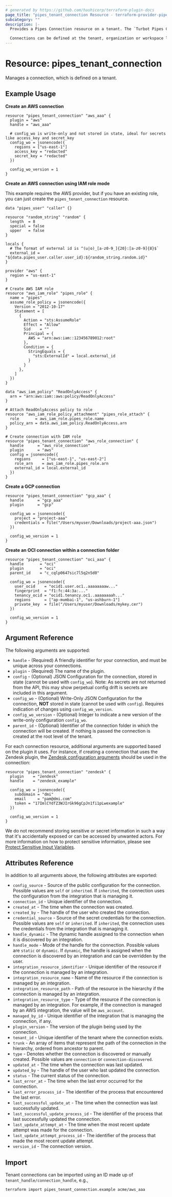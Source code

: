 ```yaml
---
# generated by https://github.com/hashicorp/terraform-plugin-docs
page_title: "pipes_tenant_connection Resource - terraform-provider-pipes"
subcategory: ""
description: |-
  Provides a Pipes Connection resource on a tenant. The `Turbot Pipes Connection` represents a set of tables for a single data source. Each connection is represented as a distinct Postgres schema. In order to query data, you'll need at least one connection.

  Connections can be defined at the tenant, organization or workspace level.
---
```


# Resource: pipes_tenant_connection

Manages a connection, which is defined on a tenant.

## Example Usage

**Create an AWS connection**

```hcl
resource "pipes_tenant_connection" "aws_aaa" {
  plugin = "aws"
  handle = "aws_aaa"
  
  # config_wo is write-only and not stored in state, ideal for secrets like access_key and secret_key
  config_wo = jsonencode({
    regions = ["us-east-1"]
    access_key = "redacted"
    secret_key = "redacted"
  })

  config_wo_version = 1
}
```

**Create an AWS connection using IAM role mode**

This example requires the AWS provider, but if you have an existing role, you
can just create the `pipes_tenant_connection` resource.

```hcl
data "pipes_user" "caller" {}

resource "random_string" "random" {
  length  = 8
  special = false
  upper   = false
}

locals {
  # The format of external id is ^(u|o)_[a-z0-9_]{20}:[a-z0-9]{8}$`
  external_id = "${data.pipes_user.caller.user_id}:${random_string.random.id}"
}

provider "aws" {
  region = "us-east-1"
}

# Create AWS IAM role
resource "aws_iam_role" "pipes_role" {
  name = "pipes"
  assume_role_policy = jsonencode({
    Version = "2012-10-17"
    Statement = [
      {
        Action = "sts:AssumeRole"
        Effect = "Allow"
        Sid    = ""
        Principal = {
          AWS = "arn:aws:iam::123456789012:root"
        },
        Condition = {
          StringEquals = {
            "sts:ExternalId" = local.external_id
          }
        }
      },
    ]
  })
}

data "aws_iam_policy" "ReadOnlyAccess" {
  arn = "arn:aws:iam::aws:policy/ReadOnlyAccess"
}

# Attach ReadOnlyAccess policy to role
resource "aws_iam_role_policy_attachment" "pipes_role_attach" {
  role       = aws_iam_role.pipes_role.name
  policy_arn = data.aws_iam_policy.ReadOnlyAccess.arn
}

# Create connection with IAM role
resource "pipes_tenant_connection" "aws_role_connection" {
  handle      = "aws_role_connection"
  plugin      = "aws"
  config = jsonencode({
    regions     = ["us-east-1", "us-east-2"]
    role_arn    = aws_iam_role.pipes_role.arn
    external_id = local.external_id
  })
}
```

**Create a GCP connection**

```hcl
resource "pipes_tenant_connection" "gcp_aaa" {
  handle      = "gcp_aaa"
  plugin      = "gcp"
  
  config_wo = jsonencode({
    project = "project-aaa"
    credentials = file("/Users/myuser/Downloads/project-aaa.json")
  })

  config_wo_version = 1
}
```

**Create an OCI connection within a connection folder**

```hcl
resource "pipes_tenant_connection" "oci_aaa" {
  handle       = "oci"
  plugin       = "oci"
  parent_id    = "c_cqlp0647sic7l5q2n5d0"

  config_wo = jsonencode({
    user_ocid    = "ocid1.user.oc1..aaaaaaaaw..."
    fingerprint  = "f1:fc:44:3a:..."
    tenancy_ocid = "ocid1.tenancy.oc1..aaaaaaaah..."
    regions      = ["ap-mumbai-1", "us-ashburn-1"]
    private_key  = file("/Users/myuser/Downloads/mykey.cer")
  })

  config_wo_version = 1
}
```

## Argument Reference

The following arguments are supported:

- `handle` - (Required) A friendly identifier for your connection, and must be unique across your connections.
- `plugin` - (Required) The name of the plugin.
- `config` - (Optional) JSON Configuration for the connection, stored in state (cannot be used with `config_wo`). Note: As secrets are not returned from the API, this may show perpetual config drift is secrets are included in this argument.
- `config_wo` - (Optional) Write-Only JSON Configuration for the connection, **NOT** stored in state  (cannot be used with `config`). Requires indication of changes using `config_wo_version`.
- `config_wo_version` - (Optional) Integer to indicate a new version of the write-only configuration `config_wo`.
- `parent_id` - (Optional) Identifier of the connection folder in which the connection will be created. If nothing is passed the connection is created at the root level of the tenant.

For each connection resource, additional arguments are supported based on the plugin it uses. For instance, if creating a connection that uses the Zendesk plugin, the [Zendesk configuration arguments](https://hub.steampipe.io/plugins/turbot/zendesk#configuration) should be used in the connection:

```hcl
resource "pipes_tenant_connection" "zendesk" {
  plugin    = "zendesk"
  handle    = "zendesk_example"

  config_wo = jsonencode({
    subdomain = "dmi"
    email     = "pam@dmi.com"
    token = "17ImlCYdfZ3WJIrGk96gCpJn1fi1pLwexample"
  })

  config_wo_version = 1
}
```

We do not recommend storing sensitive or secret information in such a way that it's accidentally exposed or can be accessed by unwanted actors. For more information on how to protect sensitive information, please see [Protect Sensitive Input Variables](https://learn.hashicorp.com/tutorials/terraform/sensitive-variables).

## Attributes Reference

In addition to all arguments above, the following attributes are exported:

- `config_source` - Source of the public configuration for the connection. Possible values are `self` or `inherited`. If `inherited`, the connection uses the configuration from the integration that is managing it.
- `connection_id` - Unique identifier of the connection.
- `created_at` - The time when the connection was created.
- `created_by` - The handle of the user who created the connection.
- `credential_source` - Source of the secret credentials for the connection. Possible values are `self` or `inherited`. If `inherited`, the connection uses the credentials from the integration that is managing it.
- `handle_dynamic` - The dynamic handle assigned to the connection when it is discovered by an integration.
- `handle_mode` - Mode of the handle for the connection. Possible values are `static` or `dynamic`. If `dynamic`, the handle is assigned when the connection is discovered by an integration and can be overridden by the user.
- `integration_resource_identifier` - Unique identifier of the resource if the connection is managed by an integration.
- `integration_resource_name` - Name of the resource if the connection is managed by an integration.
- `integration_resource_path` - Path of the resource in the hierarchy if the connection is managed by an integration.
- `integration_resource_type` - Type of the resource if the connection is managed by an integration. For example, if the connection is managed by an AWS integration, the value will be `aws_account`.
- `managed_by_id` - Unique identifier of the integration that is managing the connection, if any.
- `plugin_version` - The version of the plugin being used by the connection.
- `tenant_id` - Unique identifier of the tenant where the connection exists.
- `trunk` - An array of items that represent the path of the connection in the hierarchy, ordered from ancestor to parent.
- `type` - Denotes whether the connection is discovered or manually created. Possible values are `connection` or `connection-discovered`.
- `updated_at` - The time when the connection was last updated.
- `updated_by` - The handle of the user who last updated the connection.
- `status` - The current status of the connection.
- `last_error_at` - The time when the last error occurred for the connection.
- `last_error_process_id` - The identifier of the process that encountered the last error.
- `last_successful_update_at` - The time when the connection was last successfully updated.
- `last_successful_update_process_id` - The identifier of the process that last successfully updated the connection.
- `last_update_attempt_at` - The time when the most recent update attempt was made for the connection.
- `last_update_attempt_process_id` - The identifier of the process that made the most recent update attempt.
- `version_id` - The connection version.

## Import

Tenant connections can be imported using an ID made up of `tenant_handle/connection_handle`, e.g.,

```sh
terraform import pipes_tenant_connection.example acme/aws_aaa
```
